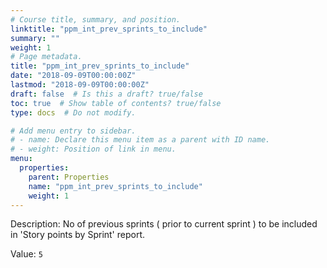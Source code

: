```yaml
---
# Course title, summary, and position.
linktitle: "ppm_int_prev_sprints_to_include"
summary: ""
weight: 1
# Page metadata.
title: "ppm_int_prev_sprints_to_include"
date: "2018-09-09T00:00:00Z"
lastmod: "2018-09-09T00:00:00Z"
draft: false  # Is this a draft? true/false
toc: true  # Show table of contents? true/false
type: docs  # Do not modify.

# Add menu entry to sidebar.
# - name: Declare this menu item as a parent with ID name.
# - weight: Position of link in menu.
menu:
  properties:
    parent: Properties
    name: "ppm_int_prev_sprints_to_include"
    weight: 1
---
```


Description: No of previous sprints ( prior to current sprint ) to be included in 'Story points by Sprint' report.


Value: `5`